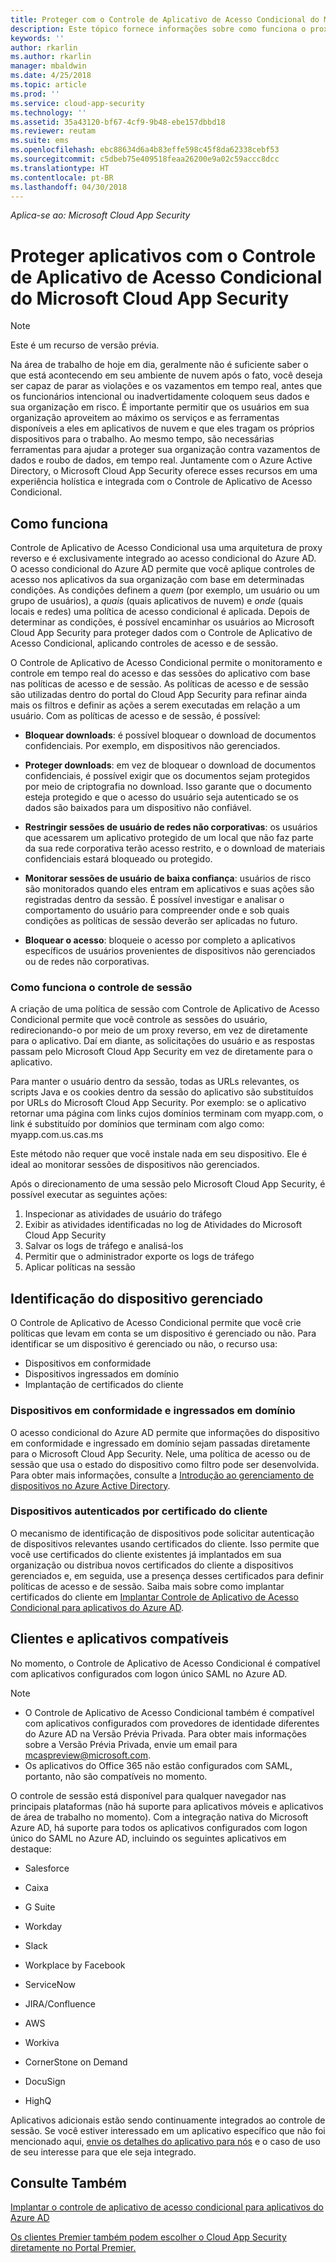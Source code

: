 ```yaml
---
title: Proteger com o Controle de Aplicativo de Acesso Condicional do Microsoft Cloud App Security | Microsoft Docs
description: Este tópico fornece informações sobre como funciona o proxy reverso do Controle de Aplicativo de Acesso Condicional do Cloud App Security.
keywords: ''
author: rkarlin
ms.author: rkarlin
manager: mbaldwin
ms.date: 4/25/2018
ms.topic: article
ms.prod: ''
ms.service: cloud-app-security
ms.technology: ''
ms.assetid: 35a43120-bf67-4cf9-9b48-ebe157dbbd18
ms.reviewer: reutam
ms.suite: ems
ms.openlocfilehash: ebc88634d6a4b83effe598c45f8da62338cebf53
ms.sourcegitcommit: c5dbeb75e409518feaa26200e9a02c59accc8dcc
ms.translationtype: HT
ms.contentlocale: pt-BR
ms.lasthandoff: 04/30/2018
---
```

*Aplica-se ao: Microsoft Cloud App Security*


# <a name="protect-apps-with-microsoft-cloud-app-security-conditional-access-app-control"></a>Proteger aplicativos com o Controle de Aplicativo de Acesso Condicional do Microsoft Cloud App Security

> [!NOTE]
> Este é um recurso de versão prévia.


Na área de trabalho de hoje em dia, geralmente não é suficiente saber o que está acontecendo em seu ambiente de nuvem após o fato, você deseja ser capaz de parar as violações e os vazamentos em tempo real, antes que os funcionários intencional ou inadvertidamente coloquem seus dados e sua organização em risco. É importante permitir que os usuários em sua organização aproveitem ao máximo os serviços e as ferramentas disponíveis a eles em aplicativos de nuvem e que eles tragam os próprios dispositivos para o trabalho. Ao mesmo tempo, são necessárias ferramentas para ajudar a proteger sua organização contra vazamentos de dados e roubo de dados, em tempo real. Juntamente com o Azure Active Directory, o Microsoft Cloud App Security oferece esses recursos em uma experiência holística e integrada com o Controle de Aplicativo de Acesso Condicional.

## <a name="how-it-works"></a>Como funciona

Controle de Aplicativo de Acesso Condicional usa uma arquitetura de proxy reverso e é exclusivamente integrado ao acesso condicional do Azure AD. O acesso condicional do Azure AD permite que você aplique controles de acesso nos aplicativos da sua organização com base em determinadas condições. As condições definem a *quem* (por exemplo, um usuário ou um grupo de usuários), a *quais* (quais aplicativos de nuvem) e *onde* (quais locais e redes) uma política de acesso condicional é aplicada. Depois de determinar as condições, é possível encaminhar os usuários ao Microsoft Cloud App Security para proteger dados com o Controle de Aplicativo de Acesso Condicional, aplicando controles de acesso e de sessão.

O Controle de Aplicativo de Acesso Condicional permite o monitoramento e controle em tempo real do acesso e das sessões do aplicativo com base nas políticas de acesso e de sessão. As políticas de acesso e de sessão são utilizadas dentro do portal do Cloud App Security para refinar ainda mais os filtros e definir as ações a serem executadas em relação a um usuário. Com as políticas de acesso e de sessão, é possível:

-   **Bloquear downloads**: é possível bloquear o download de documentos confidenciais. Por exemplo, em dispositivos não gerenciados.

-   **Proteger downloads**: em vez de bloquear o download de documentos confidenciais, é possível exigir que os documentos sejam protegidos por meio de criptografia no download. Isso garante que o documento esteja protegido e que o acesso do usuário seja autenticado se os dados são baixados para um dispositivo não confiável. 

-   **Restringir sessões de usuário de redes não corporativas**: os usuários que acessarem um aplicativo protegido de um local que não faz parte da sua rede corporativa terão acesso restrito, e o download de materiais confidenciais estará bloqueado ou protegido.

-   **Monitorar sessões de usuário de baixa confiança**: usuários de risco são monitorados quando eles entram em aplicativos e suas ações são registradas dentro da sessão. É possível investigar e analisar o comportamento do usuário para compreender onde e sob quais condições as políticas de sessão deverão ser aplicadas no futuro. 

- **Bloquear o acesso**: bloqueie o acesso por completo a aplicativos específicos de usuários provenientes de dispositivos não gerenciados ou de redes não corporativas.


### <a name="how-session-control-works"></a>Como funciona o controle de sessão

A criação de uma política de sessão com Controle de Aplicativo de Acesso Condicional permite que você controle as sessões do usuário, redirecionando-o por meio de um proxy reverso, em vez de diretamente para o aplicativo. Daí em diante, as solicitações do usuário e as respostas passam pelo Microsoft Cloud App Security em vez de diretamente para o aplicativo.

Para manter o usuário dentro da sessão, todas as URLs relevantes, os scripts Java e os cookies dentro da sessão do aplicativo são substituídos por URLs do Microsoft Cloud App Security. Por exemplo: se o aplicativo retornar uma página com links cujos domínios terminam com myapp.com, o link é substituído por domínios que terminam com algo como: myapp.com.us.cas.ms 

Este método não requer que você instale nada em seu dispositivo. Ele é ideal ao monitorar sessões de dispositivos não gerenciados. 

Após o direcionamento de uma sessão pelo Microsoft Cloud App Security, é possível executar as seguintes ações:
1. Inspecionar as atividades de usuário do tráfego
2. Exibir as atividades identificadas no log de Atividades do Microsoft Cloud App Security
3. Salvar os logs de tráfego e analisá-los
4. Permitir que o administrador exporte os logs de tráfego
5. Aplicar políticas na sessão

## <a name="managed-device-identification"></a>Identificação do dispositivo gerenciado

O Controle de Aplicativo de Acesso Condicional permite que você crie políticas que levam em conta se um dispositivo é gerenciado ou não. Para identificar se um dispositivo é gerenciado ou não, o recurso usa:

-   Dispositivos em conformidade 
-   Dispositivos ingressados em domínio 
-   Implantação de certificados do cliente
 
 
### <a name="compliant-and-domain-joined-devices"></a>Dispositivos em conformidade e ingressados em domínio
O acesso condicional do Azure AD permite que informações do dispositivo em conformidade e ingressado em domínio sejam passadas diretamente para o Microsoft Cloud App Security. Nele, uma política de acesso ou de sessão que usa o estado do dispositivo como filtro pode ser desenvolvida.
Para obter mais informações, consulte a [Introdução ao gerenciamento de dispositivos no Azure Active Directory](https://docs.microsoft.com/azure/active-directory/device-management-introduction). 

### <a name="client-certificate-authenticated-devices"></a>Dispositivos autenticados por certificado do cliente

O mecanismo de identificação de dispositivos pode solicitar autenticação de dispositivos relevantes usando certificados do cliente. Isso permite que você use certificados do cliente existentes já implantados em sua organização ou distribua novos certificados do cliente a dispositivos gerenciados e, em seguida, use a presença desses certificados para definir políticas de acesso e de sessão. Saiba mais sobre como implantar certificados do cliente em [Implantar Controle de Aplicativo de Acesso Condicional para aplicativos do Azure AD](proxy-deployment-aad.md).
 
## <a name="supported-apps-and-clients"></a>Clientes e aplicativos compatíveis

No momento, o Controle de Aplicativo de Acesso Condicional é compatível com aplicativos configurados com logon único SAML no Azure AD. 

> [!NOTE]
> - O Controle de Aplicativo de Acesso Condicional também é compatível com aplicativos configurados com provedores de identidade diferentes do Azure AD na Versão Prévia Privada. Para obter mais informações sobre a Versão Prévia Privada, envie um email para mcaspreview@microsoft.com.
> - Os aplicativos do Office 365 não estão configurados com SAML, portanto, não são compatíveis no momento.

O controle de sessão está disponível para qualquer navegador nas principais plataformas (não há suporte para aplicativos móveis e aplicativos de área de trabalho no momento). Com a integração nativa do Microsoft Azure AD, há suporte para todos os aplicativos configurados com logon único do SAML no Azure AD, incluindo os seguintes aplicativos em destaque:

-   Salesforce

-   Caixa

-   G Suite

-   Workday

-   Slack

-   Workplace by Facebook

-   ServiceNow

-   JIRA/Confluence

-   AWS

-   Workiva

-   CornerStone on Demand

-   DocuSign

-   HighQ 

Aplicativos adicionais estão sendo continuamente integrados ao controle de sessão. Se você estiver interessado em um aplicativo específico que não foi mencionado aqui, [envie os detalhes do aplicativo para nós](mailto:casfeedback@microsoft.com) e o caso de uso de seu interesse para que ele seja integrado.




## <a name="see-also"></a>Consulte Também  
[Implantar o controle de aplicativo de acesso condicional para aplicativos do Azure AD](proxy-deployment-aad.md)   

[Os clientes Premier também podem escolher o Cloud App Security diretamente no Portal Premier.](https://premier.microsoft.com/)  
  


